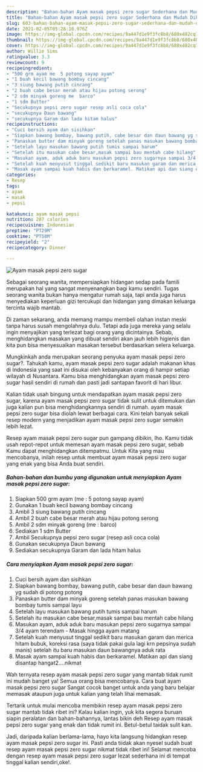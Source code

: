 ```yaml
---
description: "Bahan-bahan Ayam masak pepsi zero sugar Sederhana dan Mudah Dibuat"
title: "Bahan-bahan Ayam masak pepsi zero sugar Sederhana dan Mudah Dibuat"
slug: 603-bahan-bahan-ayam-masak-pepsi-zero-sugar-sederhana-dan-mudah-dibuat
date: 2021-02-05T05:28:10.976Z
image: https://img-global.cpcdn.com/recipes/9a447d1e9f3fc8b8/680x482cq70/ayam-masak-pepsi-zero-sugar-foto-resep-utama.jpg
thumbnail: https://img-global.cpcdn.com/recipes/9a447d1e9f3fc8b8/680x482cq70/ayam-masak-pepsi-zero-sugar-foto-resep-utama.jpg
cover: https://img-global.cpcdn.com/recipes/9a447d1e9f3fc8b8/680x482cq70/ayam-masak-pepsi-zero-sugar-foto-resep-utama.jpg
author: Willie Sims
ratingvalue: 3.3
reviewcount: 9
recipeingredient:
- "500 grm ayam me  5 potong sayap ayam"
- "1 buah kecil bawang bombay cincang"
- "3 siung bawang putih cincang"
- "2 buah cabe besar merah atau hijau potong serong"
- "2 sdm minyak goreng me  barco"
- "1 sdm Butter"
- "Secukupnya pepsi zero sugar resep asli coca cola"
- "secukupnya Daun bawang"
- "secukupnya Garam dan lada hitam halus"
recipeinstructions:
- "Cuci bersih ayam dan sisihkan"
- "Siapkan bawang bombay, bawang putih, cabe besar dan daun bawang yg sudah di potong potong"
- "Panaskan butter dam minyak goreng setelah panas masukan bawang bombay tumis sampai layu"
- "Setelah layu masukan bawang putih tumis sampai harum"
- "Setelah itu masukan cabe besar,masak sampai bau mentah cabe hilang"
- "Masukan ayam, aduk aduk baru masukan pepsi zero sugarnya sampai 3/4 ayam terendam Masak hingga ayam matang"
- "Setelah kuah menyusut tinggal sedikit baru masukan garam dan merica hitam bubuk, koreksi rasa (saya tidak pakai gula lagi krn pepsinya sudah manis) setelah itu baru masukan daun bawangnya aduk rata"
- "Masak ayam sampai kuah habis dan berkaramel. Matikan api dan siang disantap hangat2....nikmat"
categories:
- Resep
tags:
- ayam
- masak
- pepsi

katakunci: ayam masak pepsi 
nutrition: 287 calories
recipecuisine: Indonesian
preptime: "PT29M"
cooktime: "PT58M"
recipeyield: "2"
recipecategory: Dinner

---
```



![Ayam masak pepsi zero sugar](https://img-global.cpcdn.com/recipes/9a447d1e9f3fc8b8/680x482cq70/ayam-masak-pepsi-zero-sugar-foto-resep-utama.jpg)

Sebagai seorang wanita, mempersiapkan hidangan sedap pada famili merupakan hal yang sangat menyenangkan bagi kamu sendiri. Tugas seorang  wanita bukan hanya mengatur rumah saja, tapi anda juga harus menyediakan keperluan gizi tercukupi dan hidangan yang dimakan keluarga tercinta wajib mantab.

Di zaman  sekarang, anda memang mampu membeli olahan instan meski tanpa harus susah mengolahnya dulu. Tetapi ada juga mereka yang selalu ingin menyajikan yang terlezat bagi orang yang dicintainya. Sebab, menghidangkan masakan yang dibuat sendiri akan jauh lebih higienis dan kita pun bisa menyesuaikan masakan tersebut berdasarkan selera keluarga. 



Mungkinkah anda merupakan seorang penyuka ayam masak pepsi zero sugar?. Tahukah kamu, ayam masak pepsi zero sugar adalah makanan khas di Indonesia yang saat ini disukai oleh kebanyakan orang di hampir setiap wilayah di Nusantara. Kamu bisa menghidangkan ayam masak pepsi zero sugar hasil sendiri di rumah dan pasti jadi santapan favorit di hari libur.

Kalian tidak usah bingung untuk mendapatkan ayam masak pepsi zero sugar, karena ayam masak pepsi zero sugar tidak sulit untuk ditemukan dan juga kalian pun bisa menghidangkannya sendiri di rumah. ayam masak pepsi zero sugar bisa diolah lewat berbagai cara. Kini telah banyak sekali resep modern yang menjadikan ayam masak pepsi zero sugar semakin lebih lezat.

Resep ayam masak pepsi zero sugar pun gampang dibikin, lho. Kamu tidak usah repot-repot untuk memesan ayam masak pepsi zero sugar, sebab Kamu dapat menghidangkan ditempatmu. Untuk Kita yang mau mencobanya, inilah resep untuk membuat ayam masak pepsi zero sugar yang enak yang bisa Anda buat sendiri.

<!--inarticleads1-->

##### Bahan-bahan dan bumbu yang digunakan untuk menyiapkan Ayam masak pepsi zero sugar:

1. Siapkan 500 grm ayam (me : 5 potong sayap ayam)
1. Gunakan 1 buah kecil bawang bombay cincang
1. Ambil 3 siung bawang putih cincang
1. Ambil 2 buah cabe besar merah atau hijau potong serong
1. Ambil 2 sdm minyak goreng (me : barco)
1. Sediakan 1 sdm Butter
1. Ambil Secukupnya pepsi zero sugar (resep asli coca cola)
1. Gunakan secukupnya Daun bawang
1. Sediakan secukupnya Garam dan lada hitam halus




<!--inarticleads2-->

##### Cara menyiapkan Ayam masak pepsi zero sugar:

1. Cuci bersih ayam dan sisihkan
1. Siapkan bawang bombay, bawang putih, cabe besar dan daun bawang yg sudah di potong potong
1. Panaskan butter dam minyak goreng setelah panas masukan bawang bombay tumis sampai layu
1. Setelah layu masukan bawang putih tumis sampai harum
1. Setelah itu masukan cabe besar,masak sampai bau mentah cabe hilang
1. Masukan ayam, aduk aduk baru masukan pepsi zero sugarnya sampai 3/4 ayam terendam - Masak hingga ayam matang
1. Setelah kuah menyusut tinggal sedikit baru masukan garam dan merica hitam bubuk, koreksi rasa (saya tidak pakai gula lagi krn pepsinya sudah manis) setelah itu baru masukan daun bawangnya aduk rata
1. Masak ayam sampai kuah habis dan berkaramel. Matikan api dan siang disantap hangat2....nikmat




Wah ternyata resep ayam masak pepsi zero sugar yang mantab tidak rumit ini mudah banget ya! Semua orang bisa mencobanya. Cara buat ayam masak pepsi zero sugar Sangat cocok banget untuk anda yang baru belajar memasak ataupun juga untuk kalian yang telah lihai memasak.

Tertarik untuk mulai mencoba membikin resep ayam masak pepsi zero sugar mantab tidak ribet ini? Kalau kalian ingin, yuk kita segera buruan siapin peralatan dan bahan-bahannya, lantas bikin deh Resep ayam masak pepsi zero sugar yang enak dan tidak rumit ini. Betul-betul taidak sulit kan. 

Jadi, daripada kalian berlama-lama, hayo kita langsung hidangkan resep ayam masak pepsi zero sugar ini. Pasti anda tiidak akan nyesel sudah buat resep ayam masak pepsi zero sugar nikmat tidak ribet ini! Selamat mencoba dengan resep ayam masak pepsi zero sugar lezat sederhana ini di tempat tinggal kalian sendiri,oke!.

